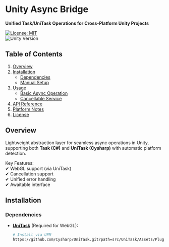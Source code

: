 # Unity Async Bridge
**Unified Task/UniTask Operations for Cross-Platform Unity Projects**  

[![License: MIT](https://img.shields.io/badge/License-MIT-blue.svg)](https://opensource.org/licenses/MIT)  
![Unity Version](https://img.shields.io/badge/Unity-2020.3+-black.svg)  

## Table of Contents
1. [Overview](#overview)  
2. [Installation](#installation)  
   - [Dependencies](#dependencies)  
   - [Manual Setup](#manual-setup)  
3. [Usage](#usage)  
   - [Basic Async Operation](#1-basic-async-operation)  
   - [Cancellable Service](#2-cancellable-service)  
4. [API Reference](#api-reference)  
5. [Platform Notes](#platform-notes)  
6. [License](#license)  

## Overview
Lightweight abstraction layer for seamless async operations in Unity, supporting both **Task (C#)** and **UniTask (Cysharp)** with automatic platform detection.  

Key Features:  
✔ WebGL support (via UniTask)  
✔ Cancellation support  
✔ Unified error handling  
✔ Awaitable interface  

## Installation

### Dependencies
- **[UniTask](https://github.com/Cysharp/UniTask)** (Required for WebGL):  
  ```sh
  # Install via UPM
  https://github.com/Cysharp/UniTask.git?path=src/UniTask/Assets/Plugins/UniTask
